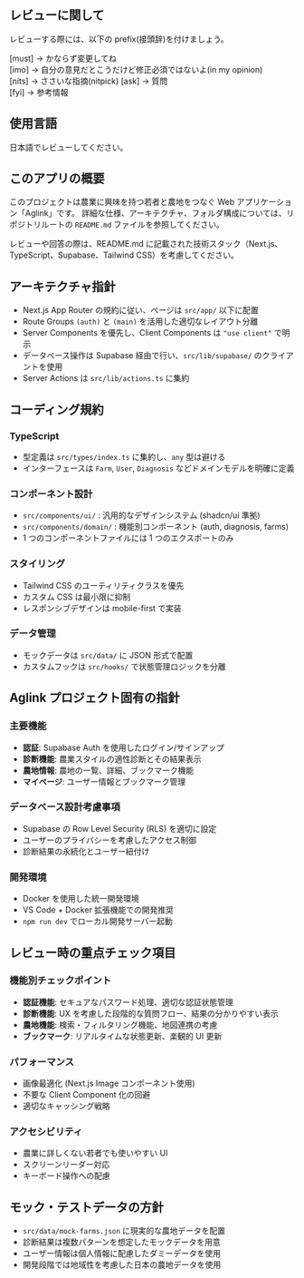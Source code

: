 ## レビューに関して

レビューする際には、以下の prefix(接頭辞)を付けましょう。

[must] → かならず変更してね  
[imo] → 自分の意見だとこうだけど修正必須ではないよ(in my opinion)  
[nits] → ささいな指摘(nitpick)
[ask] → 質問  
[fyi] → 参考情報

## 使用言語

日本語でレビューしてください。

## このアプリの概要

このプロジェクトは農業に興味を持つ若者と農地をつなぐ Web アプリケーション「Aglink」です。
詳細な仕様、アーキテクチャ、フォルダ構成については、リポジトリルートの `README.md` ファイルを参照してください。

レビューや回答の際は、README.md に記載された技術スタック（Next.js、TypeScript、Supabase、Tailwind CSS）を考慮してください。

## アーキテクチャ指針

- Next.js App Router の規約に従い、ページは `src/app/` 以下に配置
- Route Groups `(auth)` と `(main)` を活用した適切なレイアウト分離
- Server Components を優先し、Client Components は `"use client"` で明示
- データベース操作は Supabase 経由で行い、`src/lib/supabase/` のクライアントを使用
- Server Actions は `src/lib/actions.ts` に集約

## コーディング規約

### TypeScript

- 型定義は `src/types/index.ts` に集約し、`any` 型は避ける
- インターフェースは `Farm`, `User`, `Diagnosis` などドメインモデルを明確に定義

### コンポーネント設計

- `src/components/ui/` : 汎用的なデザインシステム (shadcn/ui 準拠)
- `src/components/domain/` : 機能別コンポーネント (auth, diagnosis, farms)
- 1 つのコンポーネントファイルには 1 つのエクスポートのみ

### スタイリング

- Tailwind CSS のユーティリティクラスを優先
- カスタム CSS は最小限に抑制
- レスポンシブデザインは mobile-first で実装

### データ管理

- モックデータは `src/data/` に JSON 形式で配置
- カスタムフックは `src/hooks/` で状態管理ロジックを分離

## Aglink プロジェクト固有の指針

### 主要機能

- **認証**: Supabase Auth を使用したログイン/サインアップ
- **診断機能**: 農業スタイルの適性診断とその結果表示
- **農地情報**: 農地の一覧、詳細、ブックマーク機能
- **マイページ**: ユーザー情報とブックマーク管理

### データベース設計考慮事項

- Supabase の Row Level Security (RLS) を適切に設定
- ユーザーのプライバシーを考慮したアクセス制御
- 診断結果の永続化とユーザー紐付け

### 開発環境

- Docker を使用した統一開発環境
- VS Code + Docker 拡張機能での開発推奨
- `npm run dev` でローカル開発サーバー起動

## レビュー時の重点チェック項目

### 機能別チェックポイント

- **認証機能**: セキュアなパスワード処理、適切な認証状態管理
- **診断機能**: UX を考慮した段階的な質問フロー、結果の分かりやすい表示
- **農地機能**: 検索・フィルタリング機能、地図連携の考慮
- **ブックマーク**: リアルタイムな状態更新、楽観的 UI 更新

### パフォーマンス

- 画像最適化 (Next.js Image コンポーネント使用)
- 不要な Client Component 化の回避
- 適切なキャッシング戦略

### アクセシビリティ

- 農業に詳しくない若者でも使いやすい UI
- スクリーンリーダー対応
- キーボード操作への配慮

## モック・テストデータの方針

- `src/data/mock-farms.json` に現実的な農地データを配置
- 診断結果は複数パターンを想定したモックデータを用意
- ユーザー情報は個人情報に配慮したダミーデータを使用
- 開発段階では地域性を考慮した日本の農地データを使用
